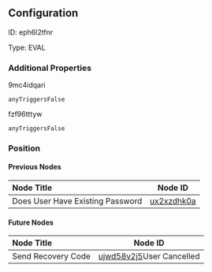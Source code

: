 # <nil>
## Configuration
ID:  eph6l2tfnr

Type: EVAL 







### Additional Properties
9mc4idqari
```string 
anyTriggersFalse
```


fzf96tttyw
```string 
anyTriggersFalse
```





### Position

#### Previous Nodes
| Node Title | Node ID |
| :------------- | ------------ |
| Does User Have Existing Password | [ux2xzdhk0a](./ux2xzdhk0a.md) | 
 
 #### Future Nodes
| Node Title | Node ID |
| :------------- | ------------ |
| Send Recovery Code |[ujwd58v2j5](./ujwd58v2j5.md)User Cancelled |[fzf96tttyw](./fzf96tttyw.md) | 
